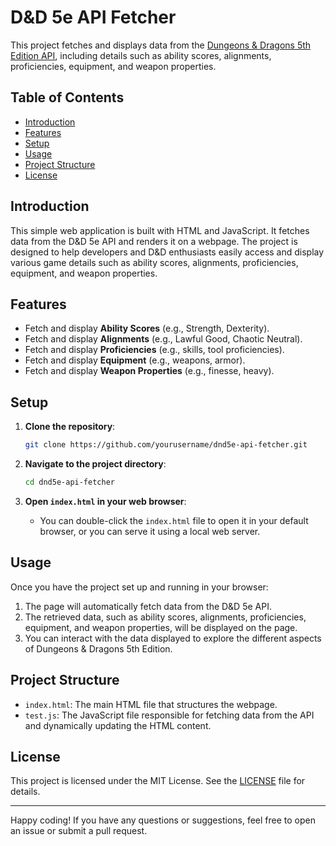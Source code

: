 # D&D 5e API Fetcher

This project fetches and displays data from the [Dungeons & Dragons 5th Edition API](https://www.dnd5eapi.co/api), including details such as ability scores, alignments, proficiencies, equipment, and weapon properties.

## Table of Contents

- [Introduction](#introduction)
- [Features](#features)
- [Setup](#setup)
- [Usage](#usage)
- [Project Structure](#project-structure)
- [License](#license)

## Introduction

This simple web application is built with HTML and JavaScript. It fetches data from the D&D 5e API and renders it on a webpage. The project is designed to help developers and D&D enthusiasts easily access and display various game details such as ability scores, alignments, proficiencies, equipment, and weapon properties.

## Features

- Fetch and display **Ability Scores** (e.g., Strength, Dexterity).
- Fetch and display **Alignments** (e.g., Lawful Good, Chaotic Neutral).
- Fetch and display **Proficiencies** (e.g., skills, tool proficiencies).
- Fetch and display **Equipment** (e.g., weapons, armor).
- Fetch and display **Weapon Properties** (e.g., finesse, heavy).

## Setup

1. **Clone the repository**:
    ```bash
    git clone https://github.com/yourusername/dnd5e-api-fetcher.git
    ```
2. **Navigate to the project directory**:
    ```bash
    cd dnd5e-api-fetcher
    ```

3. **Open `index.html` in your web browser**:
   - You can double-click the `index.html` file to open it in your default browser, or you can serve it using a local web server.

## Usage

Once you have the project set up and running in your browser:

1. The page will automatically fetch data from the D&D 5e API.
2. The retrieved data, such as ability scores, alignments, proficiencies, equipment, and weapon properties, will be displayed on the page.
3. You can interact with the data displayed to explore the different aspects of Dungeons & Dragons 5th Edition.

## Project Structure

- `index.html`: The main HTML file that structures the webpage.
- `test.js`: The JavaScript file responsible for fetching data from the API and dynamically updating the HTML content.

## License

This project is licensed under the MIT License. See the [LICENSE](LICENSE) file for details.

---

Happy coding! If you have any questions or suggestions, feel free to open an issue or submit a pull request.
